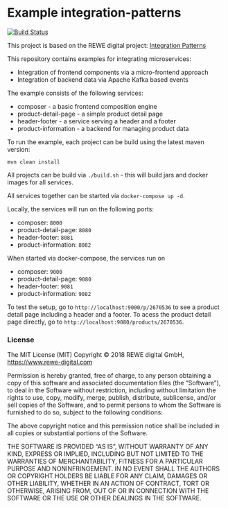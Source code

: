 # Example integration-patterns

[![Build Status](https://travis-ci.org/caze73/inova-workshop-rd.svg?branch=master)](https://travis-ci.org/caze73/inova-workshop-rd)

This project is based on the REWE digital project: [Integration Patterns](https://github.com/rewe-digital/integration-patterns)

This repository contains examples for integrating microservices:
* Integration of frontend components via a micro-frontend approach
* Integration of backend data via Apache Kafka based events 

The example consists of the following services:
* composer - a basic frontend composition engine
* product-detail-page - a simple product detail page
* header-footer - a service serving a header and a footer
* product-information - a backend for managing product data

To run the example, each project can be build using the latest maven version:
```
mvn clean install
```
All projects can be build via `./build.sh` - this will build jars and docker images for all services.

All services together can be started via `docker-compose up -d`.

Locally, the services will run on the following ports:
* composer: `8000`
* product-detail-page: `8080`
* header-footer: `8081`
* product-information: `8082`

When started via docker-compose, the services run on
* composer: `9000`
* product-detail-page: `9080`
* header-footer: `9081`
* product-information: `9082`

To test the setup, go to `http://localhost:9000/p/2670536` to see a product detail page including a header and a footer. To acess the product detail page directly, go to `http://localhost:9080/products/2670536`.

### License

The MIT License (MIT) Copyright © 2018 REWE digital GmbH, https://www.rewe-digital.com

Permission is hereby granted, free of charge, to any person obtaining a copy of this software and associated documentation files (the “Software”), to deal in the Software without restriction, including without limitation the rights to use, copy, modify, merge, publish, distribute, sublicense, and/or sell copies of the Software, and to permit persons to whom the Software is furnished to do so, subject to the following conditions:

The above copyright notice and this permission notice shall be included in all copies or substantial portions of the Software.

THE SOFTWARE IS PROVIDED “AS IS”, WITHOUT WARRANTY OF ANY KIND, EXPRESS OR IMPLIED, INCLUDING BUT NOT LIMITED TO THE WARRANTIES OF MERCHANTABILITY, FITNESS FOR A PARTICULAR PURPOSE AND NONINFRINGEMENT. IN NO EVENT SHALL THE AUTHORS OR COPYRIGHT HOLDERS BE LIABLE FOR ANY CLAIM, DAMAGES OR OTHER LIABILITY, WHETHER IN AN ACTION OF CONTRACT, TORT OR OTHERWISE, ARISING FROM, OUT OF OR IN CONNECTION WITH THE SOFTWARE OR THE USE OR OTHER DEALINGS IN THE SOFTWARE.